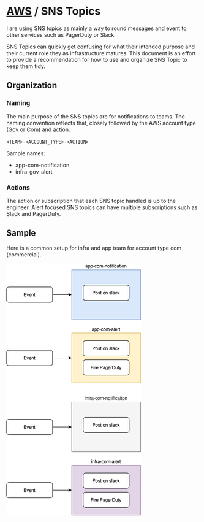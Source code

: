 # [AWS](README.md) / SNS Topics

I are using SNS topics as mainly a way to round messages and event to other services such as PagerDuty or Slack.

SNS Topics can quickly get confusing for what their intended purpose and their current role they as infrastructure matures. This document is an effort to provide a recommendation for how to use and organize SNS Topic to keep them tidy.

## Organization

### Naming

The main purpose of the SNS topics are for notifications to teams. The naming convention reflects that, closely followed by the AWS account type (Gov or Com) and action.

`<TEAM>-<ACCOUNT_TYPE>-<ACTION>`

Sample names:

* app-com-notification
* infra-gov-alert

### Actions

The action or subscription that each SNS topic handled is up to the engineer. Alert focused SNS topics can have multiple subscriptions such as Slack and PagerDuty.

## Sample

Here is a common setup for infra and app team for account type com (commercial).

![SNS Topics](images/doc-sns-topic.png)
